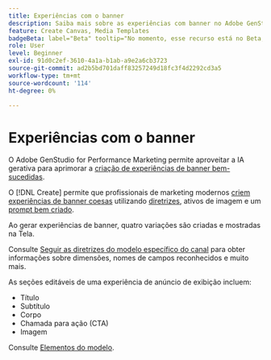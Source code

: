 ```yaml
---
title: Experiências com o banner
description: Saiba mais sobre as experiências com banner no Adobe GenStudio for Performance Marketing.
feature: Create Canvas, Media Templates
badgeBeta: label="Beta" tooltip="No momento, esse recurso está no Beta, portanto, algumas funcionalidades podem estar limitadas ou sujeitas a alterações."
role: User
level: Beginner
exl-id: 91d0c2ef-3610-4a1a-b1ab-a9e2a6cb3723
source-git-commit: ad2b5bd701daff83257249d18fc3f4d2292cd3a5
workflow-type: tm+mt
source-wordcount: '114'
ht-degree: 0%

---
```


# Experiências com o banner

O Adobe GenStudio for Performance Marketing permite aproveitar a IA gerativa para aprimorar a [criação de experiências de banner bem-sucedidas](/help/user-guide/create/create-banner-experience.md).

O [!DNL Create] permite que profissionais de marketing modernos [criem experiências de banner coesas](/help/user-guide/create/create-banner-experience.md) utilizando [diretrizes](/help/user-guide/guidelines/overview.md), ativos de imagem e um [prompt bem criado](/help/user-guide/effective-prompts.md).

Ao gerar experiências de banner, quatro variações são criadas e mostradas na Tela.

Consulte [Seguir as diretrizes do modelo específico do canal](/help/user-guide/content/best-practices-for-templates.md#follow-channel-specific-template-guidelines) para obter informações sobre dimensões, nomes de campos reconhecidos e muito mais.

As seções editáveis de uma experiência de anúncio de exibição incluem:

* Título
* Subtítulo
* Corpo
* Chamada para ação (CTA)
* Imagem

Consulte [Elementos do modelo](/help/user-guide/content/use-templates.md#template-elements).

<!-- ## Character counts

After you generate a set of display ad variants, you can see the character count displayed for each section. Hover over or click into a generated section, such as the subject line or the body, and see the section name and character count for that section.

![Character count](/help/assets/character-count.png){width="500" zoomable="yes"} -->

